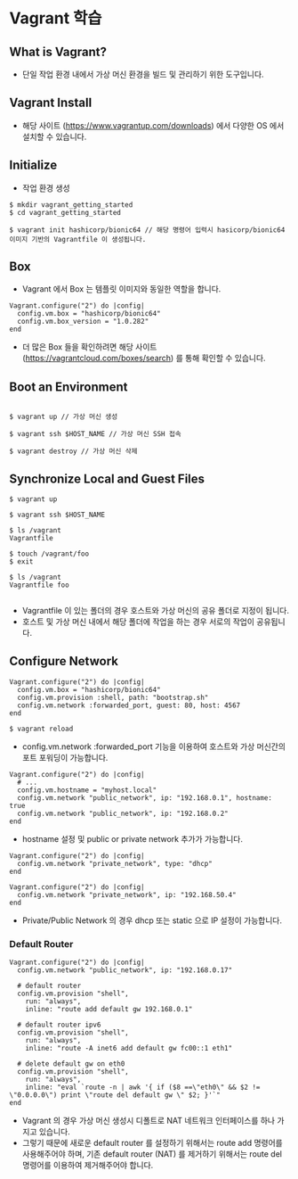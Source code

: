 # Vagrant 학습

## What is Vagrant?

- 단일 작업 환경 내에서 가상 머신 환경을 빌드 및 관리하기 위한 도구입니다.

## Vagrant Install

- 해당 사이트 (https://www.vagrantup.com/downloads) 에서 다양한 OS 에서 설치할 수 있습니다.

## Initialize

- 작업 환경 생성

```shell
$ mkdir vagrant_getting_started
$ cd vagrant_getting_started

$ vagrant init hashicorp/bionic64 // 해당 명령어 입력시 hasicorp/bionic64 이미지 기반의 Vagrantfile 이 생성됩니다.
```

## Box

- Vagrant 에서 Box 는 템플릿 이미지와 동일한 역할을 합니다.

```shell
Vagrant.configure("2") do |config|
  config.vm.box = "hashicorp/bionic64"
  config.vm.box_version = "1.0.282"
end
```

- 더 많은 Box 들을 확인하려면 해당 사이트 (https://vagrantcloud.com/boxes/search) 를 통해 확인할 수 있습니다.

## Boot an Environment

```shell

$ vagrant up // 가상 머신 생성

$ vagrant ssh $HOST_NAME // 가상 머신 SSH 접속

$ vagrant destroy // 가상 머신 삭제

```

## Synchronize Local and Guest Files

```shell
$ vagrant up

$ vagrant ssh $HOST_NAME

$ ls /vagrant
Vagrantfile

$ touch /vagrant/foo
$ exit

$ ls /vagrant
Vagrantfile foo


```

- Vagrantfile 이 있는 폴더의 경우 호스트와 가상 머신의 공유 폴더로 지정이 됩니다.
- 호스트 및 가상 머신 내에서 해당 폴더에 작업을 하는 경우 서로의 작업이 공유됩니다.

## Configure Network

```shell
Vagrant.configure("2") do |config|
  config.vm.box = "hashicorp/bionic64"
  config.vm.provision :shell, path: "bootstrap.sh"
  config.vm.network :forwarded_port, guest: 80, host: 4567
end

$ vagrant reload
```

- config.vm.network :forwarded_port 기능을 이용하여 호스트와 가상 머신간의 포트 포워딩이 가능합니다.

```shell
Vagrant.configure("2") do |config|
  # ...
  config.vm.hostname = "myhost.local"
  config.vm.network "public_network", ip: "192.168.0.1", hostname: true
  config.vm.network "public_network", ip: "192.168.0.2"
end
```

- hostname 설정 및 public or private network 추가가 가능합니다.

```shell
Vagrant.configure("2") do |config|
  config.vm.network "private_network", type: "dhcp"
end

Vagrant.configure("2") do |config|
  config.vm.network "private_network", ip: "192.168.50.4"
end
```

- Private/Public Network 의 경우 dhcp 또는 static 으로 IP 설정이 가능합니다.

### Default Router

```shell
Vagrant.configure("2") do |config|
  config.vm.network "public_network", ip: "192.168.0.17"

  # default router
  config.vm.provision "shell",
    run: "always",
    inline: "route add default gw 192.168.0.1"

  # default router ipv6
  config.vm.provision "shell",
    run: "always",
    inline: "route -A inet6 add default gw fc00::1 eth1"

  # delete default gw on eth0
  config.vm.provision "shell",
    run: "always",
    inline: "eval `route -n | awk '{ if ($8 ==\"eth0\" && $2 != \"0.0.0.0\") print \"route del default gw \" $2; }'`"
end
```

- Vagrant 의 경우 가상 머신 생성시 디폴트로 NAT 네트워크 인터페이스를 하나 가지고 있습니다.
- 그렇기 때문에 새로운 default router 를 설정하기 위해서는 route add 명령어를 사용해주어야 하며, 기존 default router (NAT) 를 제거하기 위해서는 route del 명령어를 이용하여 제거해주어야 합니다.
